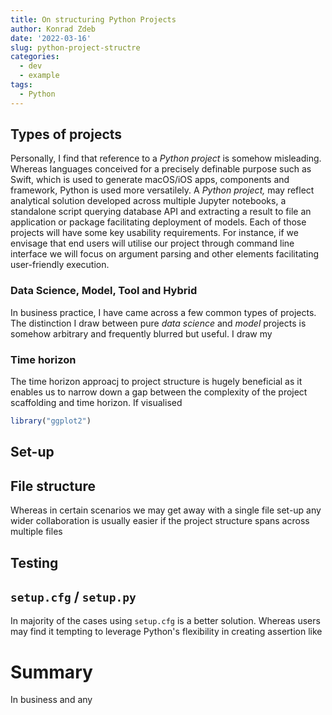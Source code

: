 ```yaml
---
title: On structuring Python Projects
author: Konrad Zdeb
date: '2022-03-16'
slug: python-project-structre
categories:
  - dev
  - example
tags:
  - Python
---
```


## Types of projects

Personally, I find that reference to a *Python project* is somehow misleading. Whereas languages conceived for a precisely definable purpose such as Swift, which is used to generate macOS/iOS apps, components and framework, Python is used more versatilely. A *Python project,* may reflect analytical solution developed across multiple Jupyter notebooks, a standalone script querying database API and extracting a result to file an application or package facilitating deployment of models. Each of those projects will have some key usability requirements. For instance, if we envisage that end users will utilise our project through command line interface we will focus on argument parsing and other elements facilitating user-friendly execution.

### Data Science, Model, Tool and Hybrid

In business practice, I have came across a few common types of projects. The distinction I draw between pure *data science* and *model* projects is somehow arbitrary and frequently blurred but useful. I draw my 

### Time horizon

The time horizon approacj to project structure is hugely beneficial as it enables us to narrow down a gap between the complexity of the project scaffolding and time horizon. If visualised 


```r
library("ggplot2")
```


## Set-up

## File structure

Whereas in certain scenarios we may get away with a single file set-up any wider collaboration is usually easier if the project structure spans across multiple files

## Testing

## `setup.cfg` / `setup.py`

In majority of the cases using `setup.cfg` is a better solution. Whereas users may find it tempting to leverage Python's flexibility in creating assertion like

# Summary

In business and any

